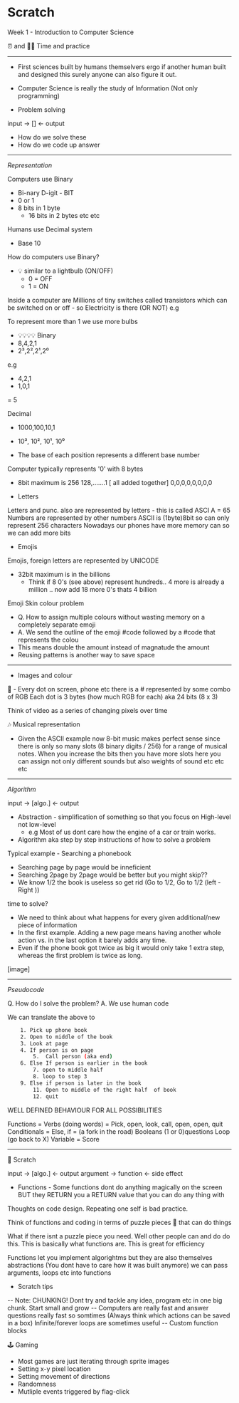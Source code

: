 # Scratch

Week 1 - Introduction to Computer Science

⏰ and 🏃‍♂️ Time and practice

---

- First sciences built by humans themselvers ergo if another human built and designed this surely
  anyone can also figure it out.
- Computer Science is really the study of Information (Not only programming)

- Problem solving

input → [] ← output

- How do we solve these
- How do we code up answer

---

_Representation_

Computers use Binary

- Bi-nary D-igit - BIT
- 0 or 1
- 8 bits in 1 byte
  - 16 bits in 2 bytes etc etc

Humans use Decimal system

- Base 10

How do computers use Binary?

- 💡 similar to a lightbulb (ON/OFF)
  - 0 = OFF
  - 1 = ON

Inside a computer are Millions of tiny switches called transistors which can be switched
on or off - so Electricity is there (OR NOT) e.g

To represent more than 1 we use more bulbs

- 💡💡💡💡
  Binary
- 8,4,2,1
- 2³,2²,2¹,2⁰

e.g

- 4,2,1
- 1,0,1

= 5

Decimal

- 1000,100,10,1
- 10³, 10², 10¹, 10⁰

- The base of each position represents a different base number

Computer typically represents '0' with 8 bytes

- 8bit maximum is 256
  128,.......1 [ all added together]
  0,0,0,0,0,0,0,0

- Letters

Letters and punc. also are represented by letters - this is called ASCI
A = 65
Numbers are represented by other numbers
ASCII is (1byte)8bit so can only represent 256 characters
Nowadays our phones have more memory can so we can add more bits

- Emojis

Emojis, foreign letters are represented by UNICODE

- 32bit maximum is in the billions
  - Think if 8 0's (see above) represent hundreds.. 4 more is already a million .. now add 18 more 0's thats 4 billion

Emoji Skin colour problem

- Q. How to assign multiple colours without wasting memory on a completely separate emoji
- A. We send the outline of the emoji #code followed by a #code that represents the colou
- This means double the amount instead of magnatude the amount
- Reusing patterns is another way to save space

---

- Images and colour

🎨 - Every dot on screen, phone etc there is a # represented by some combo of RGB
Each dot is 3 bytes (how much RGB for each) aka 24 bits (8 x 3)

Think of video as a series of changing pixels over time

🎶 Musical representation

- Given the ASCII example now 8-bit music makes perfect sense since there is only so many slots (8 binary digits / 256) for a range of musical notes. When you increase the bits then you have more slots
  here you can assign not only different sounds but also weights of sound etc etc etc

---

_Algorithm_

input → [algo.] ← output

- Abstraction - simplification of something so that you focus on High-level not low-level
  - e.g Most of us dont care how the engine of a car or train works.
- Algorithm aka step by step instructions of how to solve a problem

Typical example - Searching a phonebook

- Searching page by page would be inneficient
- Searching 2page by 2page would be better but you might skip??
- We know 1/2 the book is useless so get rid (Go to 1/2, Go to 1/2 (left - Right ))

time to solve?

- We need to think about what happens for every given additional/new piece of information
- In the first example. Adding a new page means having another whole action vs. in the last option
  it barely adds any time.
- Even if the phone book got twice as big it would only take 1 extra step, whereas the first problem is twice as long.

[image]

---

_Pseudocode_

Q. How do I solve the problem?
A. We use human code

We can translate the above to

```bash
    1. Pick up phone book
    2. Open to middle of the book
    3. Look at page
    4. If person is on page
        5.  Call person (aka end)
    6. Else If person is earlier in the book
        7. open to middle half
        8. loop to step 3
    9. Else if person is later in the book
        11. Open to middle of the right half  of book
        12. quit
```

WELL DEFINED BEHAVIOUR FOR ALL POSSIBILITIES

Functions = Verbs (doing words) = Pick, open, look, call, open, open, quit
Conditionals = Else, if = (a fork in the road)
Booleans (1 or 0)questions
Loop (go back to X)
Variable = Score

---

👾 Scratch

input → [algo.] ← output
argument → function <- side effect

- Functions - Some functions dont do anything magically on the screen BUT they RETURN you a RETURN value that you can do any thing with

Thoughts on code design. Repeating one self is bad practice.

Think of functions and coding in terms of puzzle pieces 🧩 that can do things

What if there isnt a puzzle piece you need. Well other people can and do do this. This is basically what functions are. This is great for efficiency

Functions let you implement algorightms but they are also themselves abstractions
(You dont have to care how it was built anymore)
we can pass arguments, loops etc into functions

- Scratch tips

-- Note: CHUNKING! Dont try and tackle any idea, program etc in one big chunk. Start small and grow
-- Computers are really fast and answer questions really fast so somtimes (Always think which actions can be saved in a box)
Infinite/forever loops are sometimes useful
-- Custom function blocks

🕹 Gaming

- Most games are just iterating through sprite images
- Setting x-y pixel location
- Setting movement of directions
- Randomness
- Mutliple events triggered by flag-click

